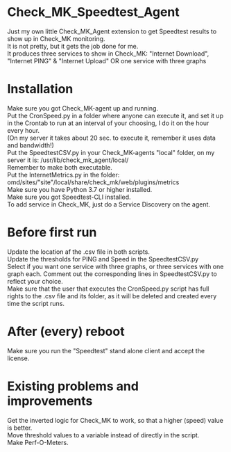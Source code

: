 # Check_MK_Speedtest_Agent
Just my own little Check_MK_Agent extension to get Speedtest results to show up in Check_MK monitoring.<br>
It is not pretty, but it gets the job done for me.<br>
It produces three services to show in Check_MK: "Internet Download", "Internet PING" & "Internet Upload" OR one service with three graphs<br>

# Installation
Make sure you got Check_MK-agent up and running.<br>
Put the CronSpeed.py in a folder where anyone can execute it, and set it up in the Crontab to run at an interval of your choosing, I do it on the hour every hour. <br>
(On my server it takes about 20 sec. to execute it, remember it uses data and bandwidth!)<br>
Put the SpeedtestCSV.py in your Check_MK-agents "local" folder, on my server it is: /usr/lib/check_mk_agent/local/<br>
Remember to make both executable.<br>
Put the InternetMetrics.py in the folder: omd/sites/"site"/local/share/check_mk/web/plugins/metrics <br>
Make sure you have Python 3.7 or higher installed.<br>
Make sure you got Speedtest-CLI installed.<br>
To add service in Check_MK, just do a Service Discovery on the agent.<br>

# Before first run
Update the location af the .csv file in both scripts.<br>
Update the thresholds for PING and Speed in the SpeedtestCSV.py<br>
Select if you want one service with three graphs, or three services with one graph each. Comment out the corresponding lines in SpeedtestCSV.py to reflect your choice.<br>
Make sure that the user that executes the CronSpeed.py script has full rights to the .csv file and its folder, as it will be deleted and created every time the script runs.<br>

# After (every) reboot
Make sure you run the "Speedtest" stand alone client and accept the license.<br>

# Existing problems and improvements
Get the inverted logic for Check_MK to work, so that a higher (speed) value is better. <br>
Move threshold values to a variable instead of directly in the script.<br>
Make Perf-O-Meters.
